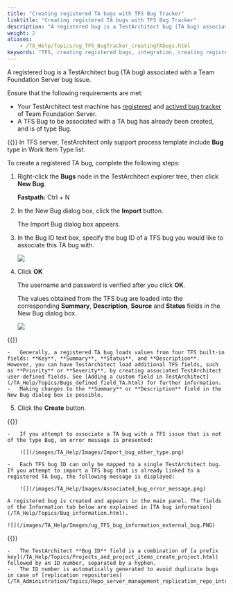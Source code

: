 ```yaml
--- 
title: "Creating registered TA bugs with TFS Bug Tracker"
linktitle: "Creating registered TA bugs with TFS Bug Tracker"
description: "A registered bug is a TestArchitect bug (TA bug) associated with a Team Foundation Server bug issue."
weight: 2
aliases: 
    - /TA_Help/Topics/ug_TFS_BugTracker_creatingTAbugs.html
keywords: "TFS, creating registered bugs, integration, creating registered bugs, bugs, creating, registered bugs"
---
```


A registered bug is a TestArchitect bug \(TA bug\) associated with a Team Foundation Server bug issue.

Ensure that the following requirements are met:

-   Your TestArchitect test machine has [registered](/TA_Help/Topics/Integration_MTM_connecting_TFS.html#) and [actived bug tracker](/TA_Help/Topics/ug_TFS_BugTracker_Registering_bugtracker.html#) of Team Foundation Server.
-   A TFS Bug to be associated with a TA bug has already been created, and is of type Bug.

{{<note>}} In TFS server, TestArchitect only support process template include **Bug** type in Work Item Type list.


To create a registered TA bug, complete the following steps:

1.  Right-click the **Bugs** node in the TestArchitect explorer tree, then click **New Bug**.

    **Fastpath:** Ctrl + N

2.  In the New Bug dialog box, click the **Import** button.

    The Import Bug dialog box appears.

3.  In the Bug ID text box, specify the bug ID of a TFS bug you would like to associate this TA bug with.

    ![](/images/TA_Help/Images/ug_Bug_ID_TFS.PNG)

4.  Click **OK**

    The username and password is verified after you click **OK**.

    The values obtained from the TFS bug are loaded into the corresponding **Summary**, **Description**, **Source** and **Status** fields in the New Bug dialog box.

    ![](/images/TA_Help/Images/ug_TFS_importbug.png)

{{<note>}}

    -   Generally, a registered TA bug loads values from four TFS built-in fields: **Key**, **Summary**, **Status**, and **Description**. However, you can have TestArchitect load additional TFS fields, such as **Priority** or **Severity**, by creating associated TestArchitect user-defined fields. See [Adding a custom field in TestArchitect](/TA_Help/Topics/Bugs_defined_field_TA.html) for further information.
    -   Making changes to the **Summary** or **Description** field in the New Bug dialog box is possible.
5.  Click the **Create** button.

{{<restriction>}}

    -   If you attempt to associate a TA bug with a TFS issue that is not of the type Bug, an error message is presented:

        ![](/images/TA_Help/Images/Import_bug_other_type.png)

    -   Each TFS bug ID can only be mapped to a single TestArchitect bug. If you attempt to import a TFS bug that is already linked to a registered TA bug, the following message is displayed:

        ![](/images/TA_Help/Images/Associated_bug_error_message.png)

    A registered bug is created and appears in the main panel. The fields of the Information tab below are explained in [TA bug information](/TA_Help/Topics/Bug_information.html).

    ![](/images/TA_Help/Images/ug_TFS_bug_information_external_bug.PNG)

{{<note>}}

    -   The TestArchitect **Bug ID** field is a combination of [a prefix key](/TA_Help/Topics/Projects_and_project_items_create_project.html) followed by an ID number, separated by a hyphen.
    -   The ID number is automatically generated to avoid duplicate bugs in case of [replication repositories](/TA_Administration/Topics/Repo_server_management_replication_repo_intro.html).


